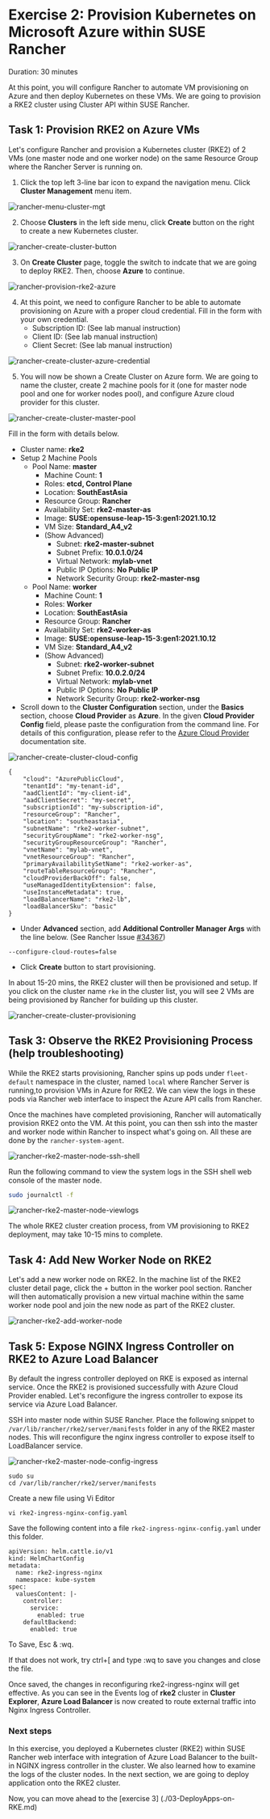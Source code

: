 # Exercise 2: Provision Kubernetes on Microsoft Azure within SUSE Rancher

Duration: 30 minutes

At this point, you will configure Rancher to automate VM provisioning on Azure and then deploy Kubernetes on these VMs. We are going to provision a RKE2 cluster using Cluster API within SUSE Rancher.

## Task 1: Provision RKE2 on Azure VMs

Let's configure Rancher and provision a Kubernetes cluster (RKE2) of 2 VMs (one master node and one worker node) on the same Resource Group where the Rancher Server is running on. 



1. Click the top left 3-line bar icon to expand the navigation menu. Click **Cluster Management** menu item.

![rancher-menu-cluster-mgt](./images/rancher-menu-cluster-mgt.png)



2. Choose **Clusters** in the left side menu, click **Create** button on the right to create a new Kubernetes cluster.



![rancher-create-cluster-button](./images/rancher-create-cluster-button.png)



3. On **Create Cluster** page, toggle the switch to indcate that we are going to deploy RKE2. Then, choose **Azure** to continue.



![rancher-provision-rke2-azure](./images/rancher-provision-rke2-azure.png)



4. At this point, we need to configure Rancher to be able to automate provisioning on Azure with a proper cloud credential. Fill in the form with your own credential.
   - Subscription ID: (See lab manual instruction)
   - Client ID: (See lab manual instruction)
   - Client Secret: (See lab manual instruction)


![rancher-create-cluster-azure-credential](./images/rancher-create-cluster-azure-credential.png)







5. You will now be shown a Create Cluster on Azure form. We are going to name the cluster, create 2 machine pools for it (one for master node pool and one for worker nodes pool), and configure Azure cloud provider for this cluster.



![rancher-create-cluster-master-pool](./images/rancher-create-cluster-master-pool.png)



Fill in the form with details below.



- Cluster name: **rke2**
- Setup 2 Machine Pools
   - Pool Name: **master**
     - Machine Count: **1**
     - Roles: **etcd, Control Plane**
     - Location: **SouthEastAsia**
     - Resource Group: **Rancher**
     - Availability Set: **rke2-master-as**
     - Image: **SUSE:opensuse-leap-15-3:gen1:2021.10.12**
     - VM Size: **Standard_A4_v2**
     - (Show Advanced)
       - Subnet: **rke2-master-subnet**
       - Subnet Prefix: **10.0.1.0/24**
       - Virtual Network: **mylab-vnet**
       - Public IP Options: **No Public IP**
       - Network Security Group: **rke2-master-nsg**
   - Pool Name: **worker**
     - Machine Count: **1**
     - Roles: **Worker**
     - Location: **SouthEastAsia**
     - Resource Group: **Rancher**
     - Availability Set: **rke2-worker-as**
     - Image: **SUSE:opensuse-leap-15-3:gen1:2021.10.12**
     - VM Size: **Standard_A4_v2**
     - (Show Advanced)
       - Subnet: **rke2-worker-subnet**
       - Subnet Prefix: **10.0.2.0/24**
       - Virtual Network: **mylab-vnet**
       - Public IP Options: **No Public IP**
       - Network Security Group: **rke2-worker-nsg**
- Scroll down to the **Cluster Configuration** section, under the  **Basics** section, choose **Cloud Provider** as **Azure**. In the given **Cloud Provider Config** field, please paste the configuration from the command line. For details of this configuration, please refer to the [Azure Cloud Provider](https://kubernetes-sigs.github.io/cloud-provider-azure/install/configs/) documentation site.

![rancher-create-cluster-cloud-config](./images/rancher-create-cluster-cloud-config.png)


   ```
   {
       "cloud": "AzurePublicCloud",
       "tenantId": "my-tenant-id",
       "aadClientId": "my-client-id",
       "aadClientSecret": "my-secret",
       "subscriptionId": "my-subscription-id",
       "resourceGroup": "Rancher",
       "location": "southeastasia",
       "subnetName": "rke2-worker-subnet",
       "securityGroupName": "rke2-worker-nsg",
       "securityGroupResourceGroup": "Rancher",
       "vnetName": "mylab-vnet",
       "vnetResourceGroup": "Rancher",
       "primaryAvailabilitySetName": "rke2-worker-as",
       "routeTableResourceGroup": "Rancher",
       "cloudProviderBackOff": false,
       "useManagedIdentityExtension": false,
       "useInstanceMetadata": true,
       "loadBalancerName": "rke2-lb",
       "loadBalancerSku": "basic"    
   }
   ```

- Under **Advanced** section, add **Additional Controller Manager Args** with the line below. (See Rancher Issue [#34367](https://github.com/rancher/rancher/issues/34367))

```
--configure-cloud-routes=false
```

- Click **Create** button to start provisioning.



In about 15-20 mins, the RKE2 cluster will then be provisioned and setup. If you click on the cluster name `rke` in the cluster list, you will see 2 VMs are being provisioned by Rancher for building up this cluster.



![rancher-create-cluster-provisioning](./images/rancher-create-cluster-provisioning.png)





## Task 3: Observe the RKE2 Provisioning Process (help troubleshooting)

While the RKE2 starts provisioning, Rancher spins up pods under `fleet-default` namespace in the cluster, named  `local` where Rancher Server is running,to provision VMs in Azure for RKE2. We can view the logs in these pods via Rancher web interface to inspect the Azure API calls from Rancher. 



Once the machines have completed provisioning, Rancher will automatically provision RKE2 onto the VM. At this point, you can then ssh into the master and worker node within Rancher to inspect what's going on. All these are done by the `rancher-system-agent`.



![rancher-rke2-master-node-ssh-shell](./images/rancher-rke2-master-node-ssh-shell.png)



Run the following command to view the system logs in the SSH shell web console of the master node.

```bash
sudo journalctl -f
```



![rancher-rke2-master-node-viewlogs](./images/rancher-rke2-master-node-viewlogs.png)



The whole RKE2 cluster creation process, from VM provisioning to RKE2 deployment, may take 10-15 mins to complete.



## Task 4: Add New Worker Node on RKE2

Let's add a new worker node on RKE2. In the machine list of the RKE2 cluster detail page, click the + button in the worker pool section. Rancher will then automatically provision a new virtual machine within the same worker node pool and join the new node as part of the RKE2 cluster.



![rancher-rke2-add-worker-node](./images/rancher-rke2-add-worker-node.png)



## Task 5: Expose NGINX Ingress Controller on RKE2 to Azure Load Balancer

By default the ingress controller deployed on RKE is exposed as internal service. Once the RKE2 is provisioned successfully with Azure Cloud Provider enabled. Let's reconfigure the ingress controller to expose its service via Azure Load Balancer.

SSH into master node within SUSE Rancher. Place the following snippet to `/var/lib/rancher/rke2/server/manifests` folder in any of the RKE2 master nodes. This will reconfigure the nginx ingress controller to expose itself to LoadBalancer service.



![rancher-rke2-master-node-config-ingress](./images/rancher-rke2-master-node-config-ingress.png)



```
sudo su 
cd /var/lib/rancher/rke2/server/manifests
```

Create a new file using Vi Editor

```
vi rke2-ingress-nginx-config.yaml
```

Save the following content into a file `rke2-ingress-nginx-config.yaml` under this folder. 

```
apiVersion: helm.cattle.io/v1
kind: HelmChartConfig
metadata:
  name: rke2-ingress-nginx
  namespace: kube-system
spec:
  valuesContent: |-
    controller:
      service:
        enabled: true
    defaultBackend:
      enabled: true        
```

To Save, Esc & :wq. 

If that does not work, try ctrl+[ and type :wq to save you changes and close the file.

Once saved, the changes in reconfiguring rke2-ingress-nginx will get effective. As you can see in the Events log of **rke2** cluster in **Cluster Explorer**, **Azure Load Balancer** is now created to route external traffic into Nginx Ingress Controller.



### Next steps

In this exercise, you deployed a Kubernetes cluster (RKE2) within SUSE Rancher web interface with integration of Azure Load Balancer to the built-in NGINX ingress controller in the cluster. We also learned how to examine the logs of the cluster nodes. In the next section, we are going to deploy application onto the RKE2 cluster.

Now, you can move ahead to the [exercise 3] (./03-DeployApps-on-RKE.md)





